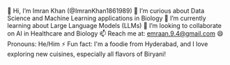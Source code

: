👋 Hi, I’m Imran Khan (@ImranKhan1861989)
👀 I’m curious about Data Science and Machine Learning applications in Biology
🌱 I’m currently learning about Large Language Models (LLMs)
💞️ I’m looking to collaborate on AI in Healthcare and Biology
📫 Reach me at: emraan.9.4@gmail.com
😄 Pronouns: He/Him
⚡ Fun fact: I'm a foodie from Hyderabad, and I love exploring new cuisines, especially all flavors of Biryani!

<!---
ImranKhan1861989/ImranKhan1861989 is a ✨ special ✨ repository because its `README.md` (this file) appears on your GitHub profile.
You can click the Preview link to take a look at your changes.
--->
